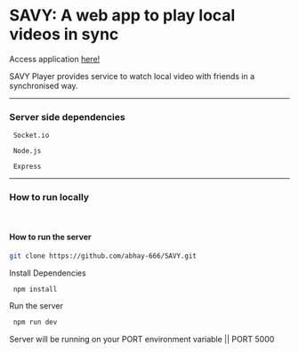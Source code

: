 # SAVY: A web app to play local videos in sync
Access application [here!](https://savy-player.herokuapp.com/)

SAVY Player provides service to watch local video with friends in a synchronised way.

---

### Server side dependencies
```
 Socket.io

 Node.js

 Express
```
---

### How to run locally
<br>

#### How to run the server

```bash
git clone https://github.com/abhay-666/SAVY.git
```

Install Dependencies
```bash
 npm install
```

Run the server
```bash
 npm run dev
```
Server will be running on your PORT environment variable || PORT 5000
